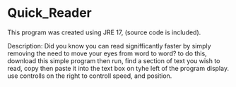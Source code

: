 # Quick_Reader
This program was created using JRE 17, (source code is included).

Description:  Did you know you can read signifficantly faster by simply removing the need to move your eyes from word to word?
              to do this, download this simple program then run, find a section of text you wish to read, copy then paste it 
              into the text box on tyhe left of the program display. use controlls on the right to controll speed, and position.
